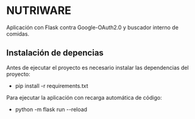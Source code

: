# NUTRIWARE

Aplicación con Flask contra Google-OAuth2.0 y buscador interno de comidas.

## Instalación de depencias

Antes de ejecutar el proyecto es necesario instalar las dependencias del proyecto:

- pip install -r requirements.txt

Para ejecutar la aplicación con recarga automática de código:

- python -m flask run --reload